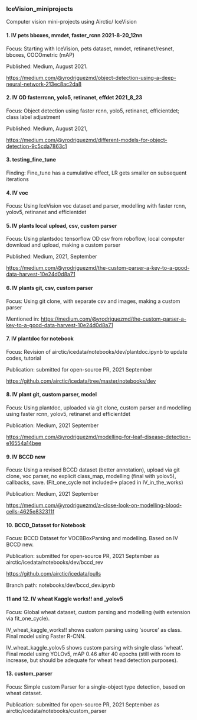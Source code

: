 ### IceVision_miniprojects
Computer vision mini-projects using Airctic/ IceVision

#### 1.  IV pets bboxes, mmdet, faster_rcnn 2021-8-20_12nn

Focus:  Starting with IceVision, pets dataset, mmdet, retinanet/resnet, bboxes, COCOmetric (mAP)

Published:  Medium, August 2021.

https://medium.com/@yrodriguezmd/object-detection-using-a-deep-neural-network-213ec8ac2da8


#### 2.  IV OD fasterrcnn, yolo5, retinanet, effdet 2021_8_23

Focus:  Object detection using faster rcnn, yolo5, retinanet, efficientdet; class label adjustment

Published: Medium, August 2021,

https://medium.com/@yrodriguezmd/different-models-for-object-detection-9c5cda7863c1

#### 3.  testing_fine_tune

Finding:  Fine_tune has a cumulative effect, LR gets smaller on subsequent iterations

#### 4.  IV voc 

Focus: Using IceVision voc dataset and parser, modelling with faster rcnn, yolov5, retinanet and efficientdet

#### 5.  IV plants local upload, csv, custom parser

Focus:  Using plantsdoc tensorflow OD csv from roboflow, local computer download and upload, making a custom parser

Published: Medium, 2021, September

https://medium.com/@yrodriguezmd/the-custom-parser-a-key-to-a-good-data-harvest-10e24d0d8a71

#### 6.  IV plants git, csv, custom parser

Focus:  Using git clone, with separate csv and images, making a custom parser

Mentioned in:  https://medium.com/@yrodriguezmd/the-custom-parser-a-key-to-a-good-data-harvest-10e24d0d8a71

#### 7.  IV plantdoc for notebook

Focus: Revision of airctic/icedata/notebooks/dev/plantdoc.ipynb to update codes, tutorial

Publication:  submitted for open-source PR, 2021 September

https://github.com/airctic/icedata/tree/master/notebooks/dev

#### 8.  IV plant git, custom parser, model

Focus: Using plantdoc, uploaded via git clone, custom parser and modelling using faster rcnn, yolov5, retinanet and efficientdet

Publication:  Medium, 2021 September

https://medium.com/@yrodriguezmd/modelling-for-leaf-disease-detection-e16554a14bee

#### 9.  IV BCCD new

Focus: Using a revised BCCD dataset (better annotation), upload via git clone, voc parser, no explicit class_map, modelling (final with yolov5), callbacks, save.  (Fit_one_cycle not included-> placed in IV_in_the_works) 

Publication:  Medium, 2021 September

https://medium.com/@yrodriguezmd/a-close-look-on-modelling-blood-cells-4625e832311f

#### 10.  BCCD_Dataset for Notebook

Focus: BCCD Dataset for VOCBBoxParsing and modelling.  Based on IV BCCD new.  

Publication: submitted for open-source PR, 2021 September as airctic/icedata/notebooks/dev/bccd_rev

https://github.com/airctic/icedata/pulls

Branch path: notebooks/dev/bccd_dev.ipynb

#### 11 and 12.  IV wheat Kaggle works!! and _yolov5

Focus: Global wheat dataset, custom parsing and modelling (with extension via fit_one_cycle).

IV_wheat_kaggle_works!! shows custom parsing using 'source' as class.  Final model using Faster R-CNN.

IV_wheat_kaggle_yolov5 shows custom parsing with single class 'wheat'.  Final model using YOLOv5, mAP 0.46 after 40 epochs (still with room to increase,
but should be adequate for wheat head detection purposes).

#### 13.  custom_parser

Focus:  Simple custom Parser for a single-object type detection, based on wheat dataset.

Publication: submitted for open-source PR, 2021 September as airctic/icedata/notebooks/custom_parser


